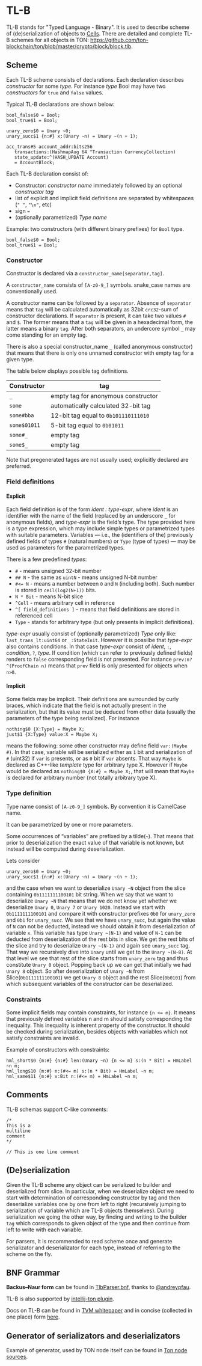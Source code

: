 # TL-B
TL-B stands for "Typed Language - Binary". It is used to describe scheme of (de)serialization of objects to [Cells](/overviews/Cells.md). There are detailed and complete TL-B schemes for all objects in TON: https://github.com/ton-blockchain/ton/blob/master/crypto/block/block.tlb.

## Scheme
Each TL-B scheme consists of declarations. Each declaration describes _constructor_ for some _type_. For instance _type_ Bool may have two _constructors_ for `true` and `false` values.

Typical TL-B declarations are shown below:
```
bool_false$0 = Bool;
bool_true$1 = Bool;

unary_zero$0 = Unary ~0;
unary_succ$1 {n:#} x:(Unary ~n) = Unary ~(n + 1);

acc_trans#5 account_addr:bits256
   transactions:(HashmapAug 64 ^Transaction CurrencyCollection)
   state_update:^(HASH_UPDATE Account)
   = AccountBlock;
```


Each TL-B declaration consist of:
* Constructor: _constructor name_ immediately followed by an optional _constructor tag_
* list of explicit and implicit field definitions are separated by whitespaces (`" "`, `"\n"`, etc)
* sign `=`
* (optionally parametrized) _Type name_

Example: two constructors (with different binary prefixes) for `Bool` type.
```
bool_false$0 = Bool;
bool_true$1 = Bool;
```

### Constructor
Constructor is declared via a `constructor_name[separator,tag]`.

A `constructor_name` consists of `[A-z0-9_]` symbols. snake_case names are conventionally used.

A constructor name can be followed by a `separator`. Absence of `separator` means that `tag` will be calculated automatically as 32bit  `crc32`-sum of constructor declarations. If `separator` is present, it can take two values `#` and `$`. The former means that a `tag` will be given in a hexadecimal form, the latter means a binary `tag`.
After both separators, an undercore symbol `_` may come standing for an empty tag.

There is also a special constructor_name `_` (called anonymous constructor) that means that there is only one unnamed constructor with empty tag for a given type.

The table below displays possible tag definitions.

| Constructor | tag |
| ----------- | ----------- |
|  `_`     | empty tag for anonymous constructor     |
|  `some`     | automatically calculated 32-bit tag       |
|  `some#bba`     | 12-bit tag equal to `0b101110111010`      |
|  `some$01011`     | 5-bit tag equal to `0b01011`      |
|  `some#_`     | empty tag      |
|  `some$_`     | empty tag      |

Note that pregenerated tages are not usually used; explicitly declared are preferred.
### Field definitions
#### Explicit
Each field definition is of the form _ident : type-expr_, where _ident_ is an identifier with the name of the field (replaced by an underscore `_` for anonymous fields), and _type-expr_ is the field’s type. The type provided here is a type expression, which may include simple types or parametrized types with suitable parameters. Variables — i.e., the (identifiers of the) previously defined fields of types `#` (natural numbers) or `Type` (type of types) — may be used as parameters for the parametrized types.

There is a few predefined _types_:
* `#` - means unsigned 32-bit number
* `## N` - the same as `uintN` - means unsigned N-bit number
* `#<= N` - means a number between `0` and `N` (including both). Such number is stored in `ceil(log2(N+1))` bits.
* `N * Bit` - means N-bit slice
* `^Cell` - means arbitrary cell in reference
* `^[ field_definitions ]` - means that field definitions are stored in referenced cell
* `Type` - stands for arbitrary type (but only presents in implicit definitions).

_type-expr_ usually consist of (optionally parametrized) _Type_ only like: `last_trans_lt:uint64` or `_:StateInit`. However it is possilbe that _type-expr_ also contains conditions. In that case _type-expr_ consist of _ident_, `:`, _condition_, `?`, _type_. If condition (which can refer to previously defined fields) renders to `false` corresponding field is not presented. For instance `prev:n?^(ProofChain n)` means that `prev` field is only presented for objects when `n>0`.

#### Implicit
Some fields may be implicit. Their definitions are surrounded by curly braces, which indicate that the field is not actually present in the serialization, but that its value must be deduced from other data (usually the parameters of the type being serialized).
For instance 
```
nothing$0 {X:Type} = Maybe X;
just$1 {X:Type} value:X = Maybe X;
```

means the following: some other constructor may define field `var:(Maybe #)`. In that case, variable will be serialized either as `1` bit and serialization of `#` (uint32) if `var` is presents, or as `0` bit if `var` absents. That way `Maybe` is declared as C++-like _template_ type for arbitrary type X. However if `Maybe` would be declared as `nothing$0 {X:#} = Maybe X;`, that will mean that `Maybe` is declared for arbitrary number (not totally arbitrary type X).

### Type definition
Type name consist of `[A-z0-9_]` symbols. By convention it is CamelCase name.

It can be parametrized by one or more parameters.

Some occurrences of “variables” are prefixed by a tilde(`~`). That means that prior to deserialization the exact value of that variable is not known, but instead will be computed during deserialization.

Lets consider
```
unary_zero$0 = Unary ~0;
unary_succ$1 {n:#} x:(Unary ~n) = Unary ~(n + 1);
```

and the case when we want to deserialize `Unary ~N` object from the slice containing `0b1111111100101` bit string. When we say that we want to deserialize `Unary ~N` that means that we do not know yet whether we deserialize `Unary 0`, `Unary 7` or `Unary 1020`. Instead we start with `0b1111111100101` and compare it with constructor prefixes `0b0` for `unary_zero` and `0b1` for `unary_succ`. We see that we have `unary_succ`, but again the value of `N` can not be deducted, instead we should obtain it from deserialization of variable `x`. This variable has type `Unary ~(N-1)` and value of `N-1` can be deducted from deserialization of the rest bits in slice.
We get the rest bits of the slice and try to deserialize `Unary ~(N-1)` and again see `unary_succ` tag. That way we recursively dive into `Unary` until we get to the `Unary ~(N-8)`. At that level we see that rest of the slice starts from `unary_zero` tag and thus constitute `Unary 0` object. Popping back up we can get that initially we had `Unary 8` object.
So after deserialization of `Unary ~N` from Slice(`0b1111111100101`) we get `Unary 8` object and the rest Slice(`0b0101`) from which subsequent variables of the constructor can be deserialized.

### Constraints
Some implicit fields may contain constraints, for instance `{n <= m}`. It means that previously defined variables n and m should satisfy corresponding the inequality. This inequality is inherent property of the constructor. It should be checked during serialization, besides objects with variables which not satisfy constraints are invalid.

Example of constructors with constraints:
```
hml_short$0 {m:#} {n:#} len:(Unary ~n) {n <= m} s:(n * Bit) = HmLabel ~n m;
hml_long$10 {m:#} n:(#<= m) s:(n * Bit) = HmLabel ~n m;
hml_same$11 {m:#} v:Bit n:(#<= m) = HmLabel ~n m;
```

## Comments
TL-B schemas support C-like comments:
```
/* 
This is a
multiline
comment 
*/

// This is one line comment
```


## (De)serialization
Given the TL-B scheme any object can be serialized to builder and deserialized from slice.
In particular, when we deserialize object we need to start with determination of corresponding constructor by tag and then deserialize variables one by one from left to right (recursively jumping to serialization of variable which are TL-B objects themselves).
During serialization we going the other way, by finding and writing to the builder `tag` which corresponds to given object of the type and then continue from left to write with each variable.

For parsers, It is recommended to read scheme once and generate serializator and deserializator for each type, instead of referring to the scheme on the fly.
## BNF Grammar
**Backus–Naur form** can be found in [TlbParser.bnf](https://github.com/andreypfau/intellij-ton/blob/main/src/main/grammars/TlbParser.bnf), thanks to [@andreypfau](https://github.com/andreypfau).

TL-B is also supported by [intellij-ton plugin](https://github.com/andreypfau/intellij-ton).

Docs on TL-B can be found in [TVM whitepaper](https://ton.org/tvm.pdf) and in concise (collected in one place) form [here](https://github.com/tonstack/TL-B-docs).
## Generator of serializators and deserializators
Example of generator, used by TON node itself can be found in [Ton node sources](https://github.com/newton-blockchain/ton/blob/master/crypto/tl/tlbc.cpp).

